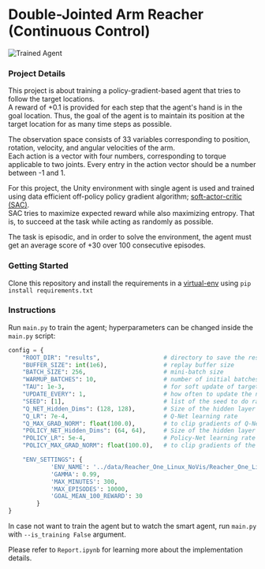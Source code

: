[//]: # (Image References)
[image1]: https://user-images.githubusercontent.com/10624937/43851024-320ba930-9aff-11e8-8493-ee547c6af349.gif "Trained Agent"

# Double-Jointed Arm Reacher (Continuous Control)

![Trained Agent][image1]

### Project Details
This project is about training a policy-gradient-based agent that tries to follow the target locations. \
A reward of +0.1 is provided for each step that the agent's hand is in the goal location. Thus, the goal of the agent is to maintain its position at the target location for as many time steps as possible.

The observation space consists of 33 variables corresponding to position, rotation, velocity, and angular velocities of the arm. \
Each action is a vector with four numbers, corresponding to torque applicable to two joints. Every entry in the action vector should be a number between -1 and 1.

For this project, the Unity environment with single agent is used and trained using data efficient off-policy policy gradient algorithm; [soft-actor-critic (SAC)](https://arxiv.org/abs/1801.01290). \
SAC tries to maximize expected reward while also maximizing entropy. That is, to succeed at the task while acting as randomly as possible.

The task is episodic, and in order to solve the environment, the agent must get an average score of +30 over 100 consecutive episodes.
### Getting Started

Clone this repository and install the requirements in a [virtual-env](https://docs.python.org/3/tutorial/venv.html#creating-virtual-environments) using `pip install requirements.txt`

### Instructions
Run `main.py` to train the agent; hyperparameters can be changed inside the `main.py` script:
```Python
config = {
    "ROOT_DIR": "results",                  # directory to save the results
    "BUFFER_SIZE": int(1e6),                # replay buffer size
    "BATCH_SIZE": 256,                      # mini-batch size
    "WARMUP_BATCHES": 10,                   # number of initial batches to fill the buffer with
    "TAU": 1e-3,                            # for soft update of target parameters
    "UPDATE_EVERY": 1,                      # how often to update the network
    "SEED": [1],                            # list of the seed to do randomize each training
    "Q_NET_Hidden_Dims": (128, 128),        # Size of the hidden layer in Q-Net
    "Q_LR": 7e-4,                           # Q-Net learning rate
    "Q_MAX_GRAD_NORM": float(100.0),        # to clip gradients of Q-Net
    "POLICY_NET_Hidden_Dims": (64, 64),     # Size of the hidden layer in Policy-Net
    "POLICY_LR": 5e-4,                      # Policy-Net learning rate
    "POLICY_MAX_GRAD_NORM": float(100.0),   # to clip gradients of the Policy-Net

    "ENV_SETTINGS": {
            'ENV_NAME': '../data/Reacher_One_Linux_NoVis/Reacher_One_Linux_NoVis.x86_64',
            'GAMMA': 0.99,
            'MAX_MINUTES': 300,
            'MAX_EPISODES': 10000,
            'GOAL_MEAN_100_REWARD': 30
        }
}
```
In case not want to train the agent but to watch the smart agent, run `main.py` with `--is_training False` argument.

Please refer to `Report.ipynb` for learning more about the implementation details.